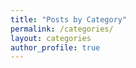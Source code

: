 ```yaml
---
title: "Posts by Category"
permalink: /categories/
layout: categories
author_profile: true
---
```


